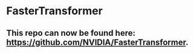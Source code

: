 # FasterTransformer

## This repo can now be found here: https://github.com/NVIDIA/FasterTransformer.
